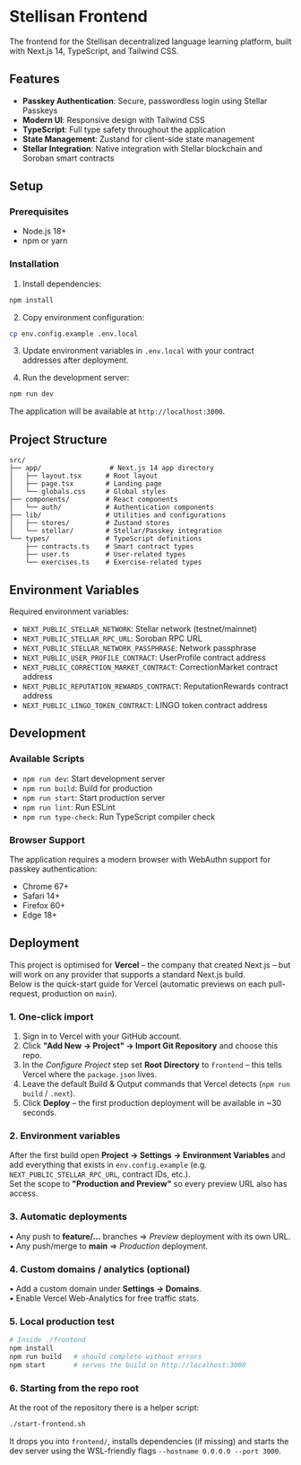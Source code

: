 # Stellisan Frontend

The frontend for the Stellisan decentralized language learning platform, built with Next.js 14, TypeScript, and Tailwind CSS.

## Features

- **Passkey Authentication**: Secure, passwordless login using Stellar Passkeys
- **Modern UI**: Responsive design with Tailwind CSS
- **TypeScript**: Full type safety throughout the application
- **State Management**: Zustand for client-side state management
- **Stellar Integration**: Native integration with Stellar blockchain and Soroban smart contracts

## Setup

### Prerequisites

- Node.js 18+ 
- npm or yarn

### Installation

1. Install dependencies:
```bash
npm install
```

2. Copy environment configuration:
```bash
cp env.config.example .env.local
```

3. Update environment variables in `.env.local` with your contract addresses after deployment.

4. Run the development server:
```bash
npm run dev
```

The application will be available at `http://localhost:3000`.

## Project Structure

```
src/
├── app/                 # Next.js 14 app directory
│   ├── layout.tsx      # Root layout
│   ├── page.tsx        # Landing page
│   └── globals.css     # Global styles
├── components/         # React components
│   └── auth/           # Authentication components
├── lib/                # Utilities and configurations
│   ├── stores/         # Zustand stores
│   └── stellar/        # Stellar/Passkey integration
└── types/              # TypeScript definitions
    ├── contracts.ts    # Smart contract types
    ├── user.ts         # User-related types
    └── exercises.ts    # Exercise-related types
```

## Environment Variables

Required environment variables:

- `NEXT_PUBLIC_STELLAR_NETWORK`: Stellar network (testnet/mainnet)
- `NEXT_PUBLIC_STELLAR_RPC_URL`: Soroban RPC URL
- `NEXT_PUBLIC_STELLAR_NETWORK_PASSPHRASE`: Network passphrase
- `NEXT_PUBLIC_USER_PROFILE_CONTRACT`: UserProfile contract address
- `NEXT_PUBLIC_CORRECTION_MARKET_CONTRACT`: CorrectionMarket contract address
- `NEXT_PUBLIC_REPUTATION_REWARDS_CONTRACT`: ReputationRewards contract address
- `NEXT_PUBLIC_LINGO_TOKEN_CONTRACT`: LINGO token contract address

## Development

### Available Scripts

- `npm run dev`: Start development server
- `npm run build`: Build for production
- `npm run start`: Start production server
- `npm run lint`: Run ESLint
- `npm run type-check`: Run TypeScript compiler check

### Browser Support

The application requires a modern browser with WebAuthn support for passkey authentication:

- Chrome 67+
- Safari 14+
- Firefox 60+
- Edge 18+

## Deployment

This project is optimised for **Vercel** – the company that created Next.js – but will work on any provider that supports a standard Next.js build.  
Below is the quick-start guide for Vercel (automatic previews on each pull-request, production on `main`).

### 1. One-click import

1. Sign in to Vercel with your GitHub account.
2. Click **"Add New → Project" → Import Git Repository** and choose this repo.
3. In the *Configure Project* step set **Root Directory** to `frontend` – this tells Vercel where the `package.json` lives.
4. Leave the default Build & Output commands that Vercel detects (`npm run build` / `.next`).
5. Click **Deploy** – the first production deployment will be available in ~30 seconds.

### 2. Environment variables

After the first build open **Project → Settings → Environment Variables** and add everything that exists in `env.config.example` (e.g. `NEXT_PUBLIC_STELLAR_RPC_URL`, contract IDs, etc.).  
Set the scope to **"Production and Preview"** so every preview URL also has access.

### 3. Automatic deployments

• Any push to **feature/…** branches ⇒ *Preview* deployment with its own URL.  
• Any push/merge to **main** ⇒ *Production* deployment.

### 4. Custom domains / analytics (optional)

• Add a custom domain under **Settings → Domains**.  
• Enable Vercel Web-Analytics for free traffic stats.

### 5. Local production test

```bash
# Inside ./frontend
npm install
npm run build   # should complete without errors
npm start       # serves the build on http://localhost:3000
```

### 6. Starting from the repo root

At the root of the repository there is a helper script:

```bash
./start-frontend.sh
```

It drops you into `frontend/`, installs dependencies (if missing) and starts the dev server using the WSL-friendly flags `--hostname 0.0.0.0 --port 3000`. 